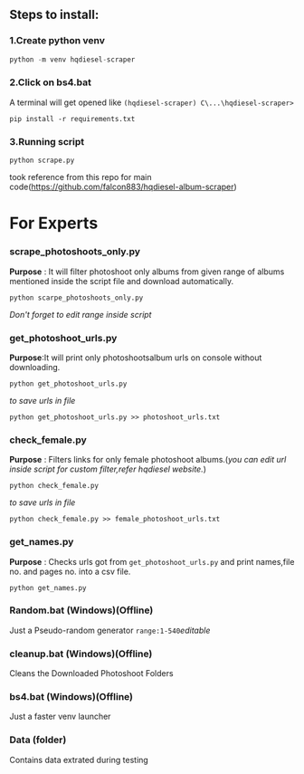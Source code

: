 
## Steps to install:
### 1.Create python venv
```python
python -m venv hqdiesel-scraper
```
### 2.Click on bs4.bat
A terminal will get opened like
`(hqdiesel-scraper) C\...\hqdiesel-scraper>`
```
pip install -r requirements.txt
```
### 3.Running script
```
python scrape.py
```
took reference from this repo for main code(https://github.com/falcon883/hqdiesel-album-scraper)

# For Experts

### scrape_photoshoots_only.py 
**Purpose** : It will filter photoshoot only albums from given range of albums mentioned inside the script file and download automatically.
```
python scarpe_photoshoots_only.py
```
*Don't forget to edit range inside script*

### get_photoshoot_urls.py
**Purpose**:It will print only photoshootsalbum urls on console without downloading.
```
python get_photoshoot_urls.py
```
*to save urls in file*
```
python get_photoshoot_urls.py >> photoshoot_urls.txt
```

### check_female.py
**Purpose** : Filters links for only female photoshoot albums.(*you can edit url inside script for custom filter,refer hqdiesel website.*)
```
python check_female.py
```
*to save urls in file*
```
python check_female.py >> female_photoshoot_urls.txt
```

### get_names.py
**Purpose** : Checks urls got from `get_photoshoot_urls.py` and print names,file no. and pages no. into a csv file.
```
python get_names.py
```

### Random.bat (Windows)(Offline)
Just a Pseudo-random generator `range:1-540`*editable*

### cleanup.bat (Windows)(Offline)
Cleans the Downloaded Photoshoot Folders

### bs4.bat (Windows)(Offline)
Just a faster venv launcher

### Data (folder)
Contains data extrated during testing
